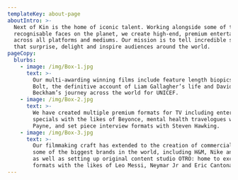 ```yaml
---
templateKey: about-page
aboutIntro: >-
  Next of Kin is the home of iconic talent. Working alongside some of the most
  recognisable faces on the planet, we create high-end, premium entertainment
  across all platforms and mediums. Our mission is to tell incredible stories
  that surprise, delight and inspire audiences around the world.  
pageCopy:
  blurbs:
    - image: /img/Box-1.jpg
      text: >-
        Our multi-awarding winning films include feature length biopics of Usain
        Bolt, the definitive account of Liam Gallagher’s life and David
        Beckham’s journey across the world for UNICEF.
    - image: /img/Box-2.jpg
      text: >-
        We have created multiple premium formats for TV including entertainment
        specials with the likes of Beyonce, mental health travelogues with Liam
        Payne, and set piece interview formats with Steven Hawking.
    - image: /img/Box-3.jpg
      text: >-
        Our filmmaking craft has extended to the creation of commercials for
        some of the biggest brands in the world, including H&M, Nike and Dior,
        as well as setting up original content studio OTRO: home to exclusive
        formats with the likes of Leo Messi, Neymar Jr and Eric Cantona.
---
```


